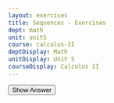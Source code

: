 ```yaml
---
layout: exercises
title: Sequences - Exercises
dept: math
unit: unit5
course: calculus-II
deptDisplay: Math
unitDisplay: Unit 5
courseDisplay: Calculus II
---
```


<div class="answerBox">
<button onclick="myFunction('answer1')" class="answerButton">Show Answer</button>
<div  id="answer1" class="answer" >
